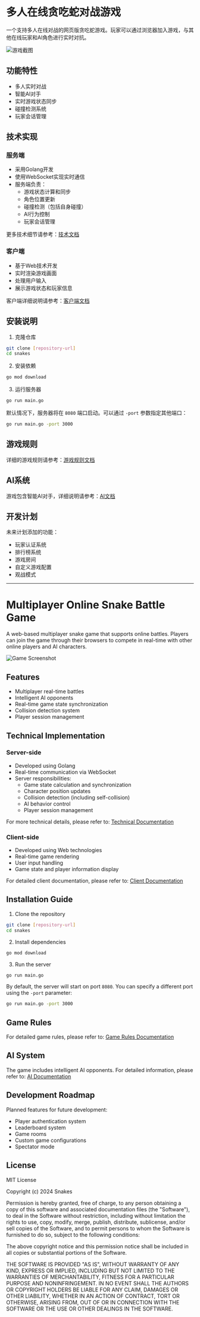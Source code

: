 # 多人在线贪吃蛇对战游戏

一个支持多人在线对战的网页版贪吃蛇游戏。玩家可以通过浏览器加入游戏，与其他在线玩家和AI角色进行实时对抗。

![游戏截图](doc/screenshot.png)

## 功能特性

- 多人实时对战
- 智能AI对手
- 实时游戏状态同步
- 碰撞检测系统
- 玩家会话管理

## 技术实现

### 服务端

- 采用Golang开发
- 使用WebSocket实现实时通信
- 服务端负责：
  - 游戏状态计算和同步
  - 角色位置更新
  - 碰撞检测（包括自身碰撞）
  - AI行为控制
  - 玩家会话管理

更多技术细节请参考：[技术文档](doc/tech_readme.md)

### 客户端

- 基于Web技术开发
- 实时渲染游戏画面
- 处理用户输入
- 展示游戏状态和玩家信息

客户端详细说明请参考：[客户端文档](client/README.md)

## 安装说明

1. 克隆仓库
```bash
git clone [repository-url]
cd snakes
```

2. 安装依赖
```bash
go mod download
```

3. 运行服务器
```bash
go run main.go
```

默认情况下，服务器将在 `8080` 端口启动。可以通过 `-port` 参数指定其他端口：
```bash
go run main.go -port 3000
```

## 游戏规则

详细的游戏规则请参考：[游戏规则文档](doc/rule_readme.md)

## AI系统

游戏包含智能AI对手，详细说明请参考：[AI文档](doc/ai_readme.md)

## 开发计划

未来计划添加的功能：

- 玩家认证系统
- 排行榜系统
- 游戏房间
- 自定义游戏配置
- 观战模式

---

# Multiplayer Online Snake Battle Game

A web-based multiplayer snake game that supports online battles. Players can join the game through their browsers to compete in real-time with other online players and AI characters.

![Game Screenshot](doc/screenshot.png)

## Features

- Multiplayer real-time battles
- Intelligent AI opponents
- Real-time game state synchronization
- Collision detection system
- Player session management

## Technical Implementation

### Server-side

- Developed using Golang
- Real-time communication via WebSocket
- Server responsibilities:
  - Game state calculation and synchronization
  - Character position updates
  - Collision detection (including self-collision)
  - AI behavior control
  - Player session management

For more technical details, please refer to: [Technical Documentation](doc/tech_readme.md)

### Client-side

- Developed using Web technologies
- Real-time game rendering
- User input handling
- Game state and player information display

For detailed client documentation, please refer to: [Client Documentation](client/README.md)

## Installation Guide

1. Clone the repository
```bash
git clone [repository-url]
cd snakes
```

2. Install dependencies
```bash
go mod download
```

3. Run the server
```bash
go run main.go
```

By default, the server will start on port `8080`. You can specify a different port using the `-port` parameter:
```bash
go run main.go -port 3000
```

## Game Rules

For detailed game rules, please refer to: [Game Rules Documentation](doc/rule_readme.md)

## AI System

The game includes intelligent AI opponents. For detailed information, please refer to: [AI Documentation](doc/ai_readme.md)

## Development Roadmap

Planned features for future development:

- Player authentication system
- Leaderboard system
- Game rooms
- Custom game configurations
- Spectator mode

## License

MIT License

Copyright (c) 2024 Snakes

Permission is hereby granted, free of charge, to any person obtaining a copy
of this software and associated documentation files (the "Software"), to deal
in the Software without restriction, including without limitation the rights
to use, copy, modify, merge, publish, distribute, sublicense, and/or sell
copies of the Software, and to permit persons to whom the Software is
furnished to do so, subject to the following conditions:

The above copyright notice and this permission notice shall be included in all
copies or substantial portions of the Software.

THE SOFTWARE IS PROVIDED "AS IS", WITHOUT WARRANTY OF ANY KIND, EXPRESS OR
IMPLIED, INCLUDING BUT NOT LIMITED TO THE WARRANTIES OF MERCHANTABILITY,
FITNESS FOR A PARTICULAR PURPOSE AND NONINFRINGEMENT. IN NO EVENT SHALL THE
AUTHORS OR COPYRIGHT HOLDERS BE LIABLE FOR ANY CLAIM, DAMAGES OR OTHER
LIABILITY, WHETHER IN AN ACTION OF CONTRACT, TORT OR OTHERWISE, ARISING FROM,
OUT OF OR IN CONNECTION WITH THE SOFTWARE OR THE USE OR OTHER DEALINGS IN THE
SOFTWARE.